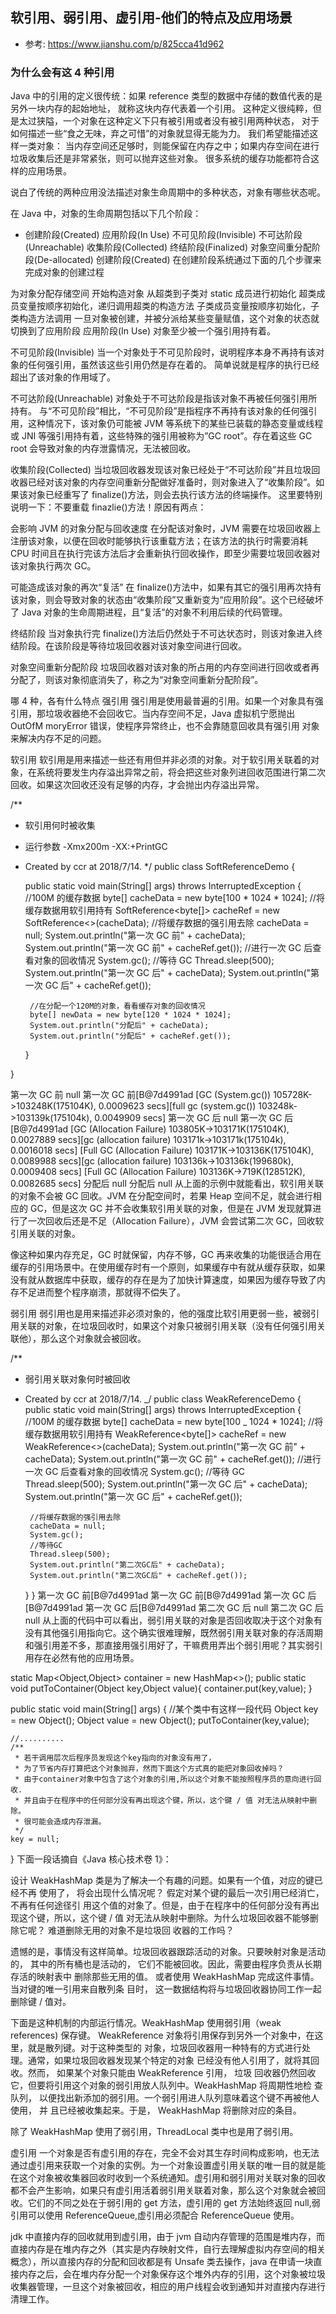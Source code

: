 ## 软引用、弱引用、虚引用-他们的特点及应用场景

- 参考: https://www.jianshu.com/p/825cca41d962

### 为什么会有这 4 种引用

Java 中的引用的定义很传统：如果 reference 类型的数据中存储的数值代表的是另外一块内存的起始地址，
就称这块内存代表着一个引用。 这种定义很纯粹，但是太过狭隘，一个对象在这种定义下只有被引用或者没有被引用两种状态，
对于如何描述一些“食之无味，弃之可惜”的对象就显得无能为力。 我们希望能描述这样一类对象：
当内存空间还足够时，则能保留在内存之中；如果内存空间在进行垃圾收集后还是非常紧张，则可以抛弃这些对象。
很多系统的缓存功能都符合这样的应用场景。

说白了传统的两种应用没法描述对象生命周期中的多种状态，对象有哪些状态呢。

在 Java 中，对象的生命周期包括以下几个阶段：

- 创建阶段(Created)
  应用阶段(In Use)
  不可见阶段(Invisible)
  不可达阶段(Unreachable)
  收集阶段(Collected)
  终结阶段(Finalized)
  对象空间重分配阶段(De-allocated)
  创建阶段(Created)
  在创建阶段系统通过下面的几个步骤来完成对象的创建过程

为对象分配存储空间
开始构造对象
从超类到子类对 static 成员进行初始化
超类成员变量按顺序初始化，递归调用超类的构造方法
子类成员变量按顺序初始化，子类构造方法调用
一旦对象被创建，并被分派给某些变量赋值，这个对象的状态就切换到了应用阶段
应用阶段(In Use)
对象至少被一个强引用持有着。

不可见阶段(Invisible)
当一个对象处于不可见阶段时，说明程序本身不再持有该对象的任何强引用，虽然该这些引用仍然是存在着的。
简单说就是程序的执行已经超出了该对象的作用域了。

不可达阶段(Unreachable)
对象处于不可达阶段是指该对象不再被任何强引用所持有。
与“不可见阶段”相比，“不可见阶段”是指程序不再持有该对象的任何强引用，这种情况下，该对象仍可能被 JVM 等系统下的某些已装载的静态变量或线程或 JNI 等强引用持有着，这些特殊的强引用被称为”GC root”。存在着这些 GC root 会导致对象的内存泄露情况，无法被回收。

收集阶段(Collected)
当垃圾回收器发现该对象已经处于“不可达阶段”并且垃圾回收器已经对该对象的内存空间重新分配做好准备时，则对象进入了“收集阶段”。如果该对象已经重写了 finalize()方法，则会去执行该方法的终端操作。
这里要特别说明一下：不要重载 finazlie()方法！原因有两点：

会影响 JVM 的对象分配与回收速度
在分配该对象时，JVM 需要在垃圾回收器上注册该对象，以便在回收时能够执行该重载方法；在该方法的执行时需要消耗 CPU 时间且在执行完该方法后才会重新执行回收操作，即至少需要垃圾回收器对该对象执行两次 GC。

可能造成该对象的再次“复活”
在 finalize()方法中，如果有其它的强引用再次持有该对象，则会导致对象的状态由“收集阶段”又重新变为“应用阶段”。这个已经破坏了 Java 对象的生命周期进程，且“复活”的对象不利用后续的代码管理。

终结阶段
当对象执行完 finalize()方法后仍然处于不可达状态时，则该对象进入终结阶段。在该阶段是等待垃圾回收器对该对象空间进行回收。

对象空间重新分配阶段
垃圾回收器对该对象的所占用的内存空间进行回收或者再分配了，则该对象彻底消失了，称之为“对象空间重新分配阶段”。

哪 4 种，各有什么特点
强引用
强引用是使用最普遍的引用。如果一个对象具有强引用，那垃圾收器绝不会回收它。当内存空间不足，Java 虚拟机宁愿抛出 OutOfM moryError 错误，使程序异常终止，也不会靠随意回收具有强引用 对象来解决内存不足的问题。

软引用
软引用是用来描述一些还有用但并非必须的对象。对于软引用关联着的对象，在系统将要发生内存溢出异常之前，将会把这些对象列进回收范围进行第二次回收。如果这次回收还没有足够的内存，才会抛出内存溢出异常。

/\*\*

- 软引用何时被收集
- 运行参数 -Xmx200m -XX:+PrintGC
- Created by ccr at 2018/7/14.
  \*/
  public class SoftReferenceDemo {

  public static void main(String[] args) throws InterruptedException {
  //100M 的缓存数据
  byte[] cacheData = new byte[100 * 1024 * 1024];
  //将缓存数据用软引用持有
  SoftReference<byte[]> cacheRef = new SoftReference<>(cacheData);
  //将缓存数据的强引用去除
  cacheData = null;
  System.out.println("第一次 GC 前" + cacheData);
  System.out.println("第一次 GC 前" + cacheRef.get());
  //进行一次 GC 后查看对象的回收情况
  System.gc();
  //等待 GC
  Thread.sleep(500);
  System.out.println("第一次 GC 后" + cacheData);
  System.out.println("第一次 GC 后" + cacheRef.get());

       //在分配一个120M的对象，看看缓存对象的回收情况
       byte[] newData = new byte[120 * 1024 * 1024];
       System.out.println("分配后" + cacheData);
       System.out.println("分配后" + cacheRef.get());

  }

}

第一次 GC 前 null
第一次 GC 前[B@7d4991ad
[GC (System.gc()) 105728K->103248K(175104K), 0.0009623 secs][full gc (system.gc()) 103248k->103139k(175104k), 0.0049909 secs]
第一次 GC 后 null
第一次 GC 后[B@7d4991ad
[GC (Allocation Failure) 103805K->103171K(175104K), 0.0027889 secs][gc (allocation failure) 103171k->103171k(175104k), 0.0016018 secs]
[Full GC (Allocation Failure) 103171K->103136K(175104K), 0.0089988 secs][gc (allocation failure) 103136k->103136k(199680k), 0.0009408 secs]
[Full GC (Allocation Failure) 103136K->719K(128512K), 0.0082685 secs]
分配后 null
分配后 null
从上面的示例中就能看出，软引用关联的对象不会被 GC 回收。JVM 在分配空间时，若果 Heap 空间不足，就会进行相应的 GC，但是这次 GC 并不会收集软引用关联的对象，但是在 JVM 发现就算进行了一次回收后还是不足（Allocation Failure），JVM 会尝试第二次 GC，回收软引用关联的对象。

像这种如果内存充足，GC 时就保留，内存不够，GC 再来收集的功能很适合用在缓存的引用场景中。在使用缓存时有一个原则，如果缓存中有就从缓存获取，如果没有就从数据库中获取，缓存的存在是为了加快计算速度，如果因为缓存导致了内存不足进而整个程序崩溃，那就得不偿失了。

弱引用
弱引用也是用来描述非必须对象的，他的强度比软引用更弱一些，被弱引用关联的对象，在垃圾回收时，如果这个对象只被弱引用关联（没有任何强引用关联他），那么这个对象就会被回收。

/\*\*

- 弱引用关联对象何时被回收
- Created by ccr at 2018/7/14.
  _/
  public class WeakReferenceDemo {
  public static void main(String[] args) throws InterruptedException {
  //100M 的缓存数据
  byte[] cacheData = new byte[100 _ 1024 \* 1024];
  //将缓存数据用软引用持有
  WeakReference<byte[]> cacheRef = new WeakReference<>(cacheData);
  System.out.println("第一次 GC 前" + cacheData);
  System.out.println("第一次 GC 前" + cacheRef.get());
  //进行一次 GC 后查看对象的回收情况
  System.gc();
  //等待 GC
  Thread.sleep(500);
  System.out.println("第一次 GC 后" + cacheData);
  System.out.println("第一次 GC 后" + cacheRef.get());

       //将缓存数据的强引用去除
       cacheData = null;
       System.gc();
       //等待GC
       Thread.sleep(500);
       System.out.println("第二次GC后" + cacheData);
       System.out.println("第二次GC后" + cacheRef.get());

  }
  }
  第一次 GC 前[B@7d4991ad
  第一次 GC 前[B@7d4991ad
  第一次 GC 后[B@7d4991ad
  第一次 GC 后[B@7d4991ad
  第二次 GC 后 null
  第二次 GC 后 null
  从上面的代码中可以看出，弱引用关联的对象是否回收取决于这个对象有没有其他强引用指向它。这个确实很难理解，既然弱引用关联对象的存活周期和强引用差不多，那直接用强引用好了，干嘛费用弄出个弱引用呢？其实弱引用存在必然有他的应用场景。

static Map<Object,Object> container = new HashMap<>();
public static void putToContainer(Object key,Object value){
container.put(key,value);
}

public static void main(String[] args) {
//某个类中有这样一段代码
Object key = new Object();
Object value = new Object();
putToContainer(key,value);

    //..........
    /**
     * 若干调用层次后程序员发现这个key指向的对象没有用了，
     * 为了节省内存打算把这个对象抛弃，然而下面这个方式真的能把对象回收掉吗？
     * 由于container对象中包含了这个对象的引用,所以这个对象不能按照程序员的意向进行回收.
     * 并且由于在程序中的任何部分没有再出现这个键，所以，这个键 / 值 对无法从映射中删除。
     * 很可能会造成内存泄漏。
     */
    key = null;

}
下面一段话摘自《Java 核心技术卷 1》：

设计 WeakHashMap 类是为了解决一个有趣的问题。如果有一个值，对应的键已经不再 使用了， 将会出现什么情况呢？ 假定对某个键的最后一次引用已经消亡，不再有任何途径引 用这个值的对象了。但是，由于在程序中的任何部分没有再出现这个键，所以，这个键 / 值 对无法从映射中删除。为什么垃圾回收器不能够删除它呢？ 难道删除无用的对象不是垃圾回 收器的工作吗？

遗憾的是，事情没有这样简单。垃圾回收器跟踪活动的对象。只要映射对象是活动的， 其中的所有桶也是活动的， 它们不能被回收。因此，需要由程序负责从长期存活的映射表中 删除那些无用的值。 或者使用 WeakHashMap 完成这件事情。当对键的唯一引用来自散列条
目时， 这一数据结构将与垃圾回收器协同工作一起删除键 / 值对。

下面是这种机制的内部运行情况。WeakHashMap 使用弱引用（weak references) 保存键。 WeakReference 对象将引用保存到另外一个对象中，在这里，就是散列键。对于这种类型的 对象，垃圾回收器用一种特有的方式进行处理。通常，如果垃圾回收器发现某个特定的对象 已经没有他人引用了，就将其回收。然而， 如果某个对象只能由 WeakReference 引用， 垃圾 回收器仍然回收它，但要将引用这个对象的弱引用放人队列中。WeakHashMap 将周期性地检 查队列， 以便找出新添加的弱引用。一个弱引用进人队列意味着这个键不再被他人使用， 并 且已经被收集起来。于是， WeakHashMap 将删除对应的条目。

除了 WeakHashMap 使用了弱引用，ThreadLocal 类中也是用了弱引用。

虚引用
一个对象是否有虚引用的存在，完全不会对其生存时间构成影响，也无法通过虚引用来获取一个对象的实例。为一个对象设置虚引用关联的唯一目的就是能在这个对象被收集器回收时收到一个系统通知。虚引用和弱引用对关联对象的回收都不会产生影响，如果只有虚引用活着弱引用关联着对象，那么这个对象就会被回收。它们的不同之处在于弱引用的 get 方法，虚引用的 get 方法始终返回 null,弱引用可以使用 ReferenceQueue,虚引用必须配合 ReferenceQueue 使用。

jdk 中直接内存的回收就用到虚引用，由于 jvm 自动内存管理的范围是堆内存，而直接内存是在堆内存之外（其实是内存映射文件，自行去理解虚拟内存空间的相关概念），所以直接内存的分配和回收都是有 Unsafe 类去操作，java 在申请一块直接内存之后，会在堆内存分配一个对象保存这个堆外内存的引用，这个对象被垃圾收集器管理，一旦这个对象被回收，相应的用户线程会收到通知并对直接内存进行清理工作。
